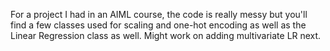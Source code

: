 For a project I had in an AIML course, the code is really messy but you'll find a few classes used for scaling and one-hot encoding as well as the Linear Regression class as well. Might work on adding multivariate LR next.
